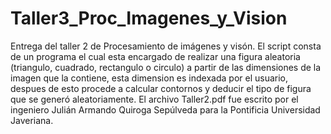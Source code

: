 # Taller3_Proc_Imagenes_y_Vision
Entrega del taller 2 de Procesamiento de imágenes y visón. El script consta de un programa el cual esta encargado de realizar una figura aleatoria (triangulo, cuadrado, rectangulo o circulo) a partir de las dimensiones de la imagen que la contiene, esta dimension es indexada por el usuario, despues de esto procede a calcular contornos y deducir el tipo de figura que se generó aleatoriamente.  El archivo Taller2.pdf fue escrito por el ingeniero Julián Armando Quiroga Sepúlveda para la Pontificia Universidad Javeriana.
